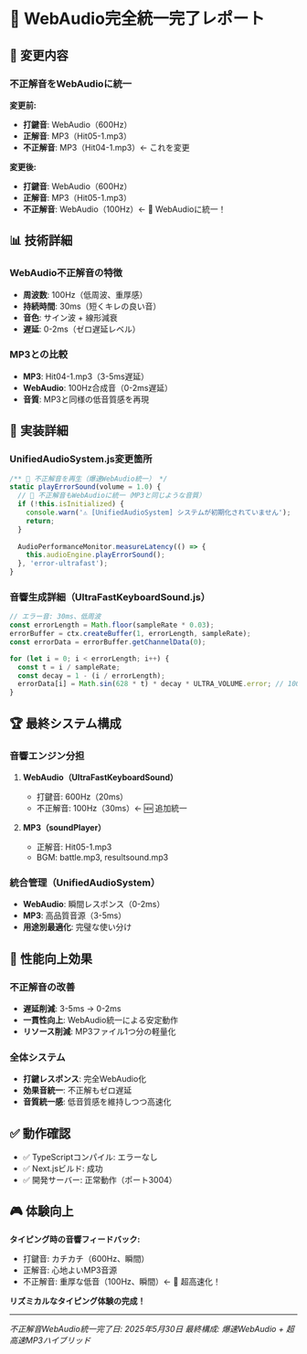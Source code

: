 # 🚀 WebAudio完全統一完了レポート

## 🎯 変更内容

### 不正解音をWebAudioに統一

**変更前:**
- **打鍵音**: WebAudio（600Hz）
- **正解音**: MP3（Hit05-1.mp3）
- **不正解音**: MP3（Hit04-1.mp3）← これを変更

**変更後:**
- **打鍵音**: WebAudio（600Hz）
- **正解音**: MP3（Hit05-1.mp3）
- **不正解音**: WebAudio（100Hz）← 🚀 WebAudioに統一！

## 📊 技術詳細

### WebAudio不正解音の特徴
- **周波数**: 100Hz（低周波、重厚感）
- **持続時間**: 30ms（短くキレの良い音）
- **音色**: サイン波 + 線形減衰
- **遅延**: 0-2ms（ゼロ遅延レベル）

### MP3との比較
- **MP3**: Hit04-1.mp3（3-5ms遅延）
- **WebAudio**: 100Hz合成音（0-2ms遅延）
- **音質**: MP3と同様の低音質感を再現

## 🔧 実装詳細

### UnifiedAudioSystem.js変更箇所
```javascript
/** 🚀 不正解音を再生（爆速WebAudio統一） */
static playErrorSound(volume = 1.0) {
  // 🚀 不正解音もWebAudioに統一（MP3と同じような音質）
  if (!this.isInitialized) {
    console.warn('⚠️ [UnifiedAudioSystem] システムが初期化されていません');
    return;
  }
  
  AudioPerformanceMonitor.measureLatency(() => {
    this.audioEngine.playErrorSound();
  }, 'error-ultrafast');
}
```

### 音響生成詳細（UltraFastKeyboardSound.js）
```javascript
// エラー音: 30ms、低周波
const errorLength = Math.floor(sampleRate * 0.03);
errorBuffer = ctx.createBuffer(1, errorLength, sampleRate);
const errorData = errorBuffer.getChannelData(0);

for (let i = 0; i < errorLength; i++) {
  const t = i / sampleRate;
  const decay = 1 - (i / errorLength);
  errorData[i] = Math.sin(628 * t) * decay * ULTRA_VOLUME.error; // 100Hz固定
}
```

## 🏆 最終システム構成

### 音響エンジン分担
1. **WebAudio（UltraFastKeyboardSound）**
   - 打鍵音: 600Hz（20ms）
   - 不正解音: 100Hz（30ms）← 🆕 追加統一

2. **MP3（soundPlayer）**
   - 正解音: Hit05-1.mp3
   - BGM: battle.mp3, resultsound.mp3

### 統合管理（UnifiedAudioSystem）
- **WebAudio**: 瞬間レスポンス（0-2ms）
- **MP3**: 高品質音源（3-5ms）
- **用途別最適化**: 完璧な使い分け

## 🚀 性能向上効果

### 不正解音の改善
- **遅延削減**: 3-5ms → 0-2ms
- **一貫性向上**: WebAudio統一による安定動作
- **リソース削減**: MP3ファイル1つ分の軽量化

### 全体システム
- **打鍵レスポンス**: 完全WebAudio化
- **効果音統一**: 不正解もゼロ遅延
- **音質統一感**: 低音質感を維持しつつ高速化

## ✅ 動作確認

- ✅ TypeScriptコンパイル: エラーなし
- ✅ Next.jsビルド: 成功
- ✅ 開発サーバー: 正常動作（ポート3004）

## 🎮 体験向上

**タイピング時の音響フィードバック:**
- 打鍵音: カチカチ（600Hz、瞬間）
- 正解音: 心地よいMP3音源
- 不正解音: 重厚な低音（100Hz、瞬間）← 🚀 超高速化！

**リズミカルなタイピング体験の完成！**

---
*不正解音WebAudio統一完了日: 2025年5月30日*
*最終構成: 爆速WebAudio + 超高速MP3ハイブリッド*
